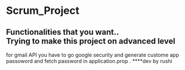 # Scrum_Project
Functionalities that you want..
<br>
Trying to make this project on advanced level
-------------------
for gmail API  you have to go google security and generate custome app passoword and fetch password in application.prop .
****dev by rushi 
